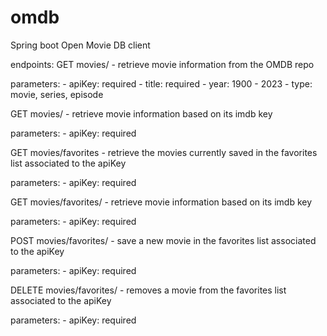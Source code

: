 # omdb
Spring boot Open Movie DB client

endpoints:
GET movies/ - retrieve movie information from the OMDB repo

  parameters:
    - apiKey: required
    - title: required
    - year: 1900 - 2023
    - type: movie, series, episode
    
GET movies/<imdb> - retrieve movie information based on its imdb key

  parameters:
    - apiKey: required
  
GET movies/favorites - retrieve the movies currently saved in the favorites list associated to the apiKey
  
  parameters:
    - apiKey: required
  
GET movies/favorites/<imdb> - retrieve movie information based on its imdb key
  
  parameters:
    - apiKey: required
  
POST movies/favorites/<imdb> - save a new movie in the favorites list associated to the apiKey
  
  parameters:
    - apiKey: required
  
DELETE movies/favorites/<imdb> - removes a movie from the favorites list associated to the apiKey
  
  parameters:
    - apiKey: required
